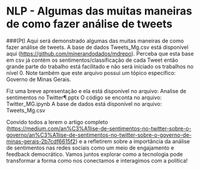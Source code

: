 # NLP - Algumas das muitas maneiras de como fazer análise de tweets
###(Pt) 
Aqui será demonstrado algumas das muitas maneiras de como fazer análise de tweets.
A base de dados Tweets_Mg.csv está disponível aqui (https://github.com/minerandodados/mdrepo). 
Perceba que esta base em csv já contém os sentimentos/classificação de cada Tweet então grande parte do trabalho está facilitado 
e não será iniciado os trabalhos no nível 0. Note também que este arquivo possui um tópico específico: Governo de Minas Gerais.

Fiz uma breve apresentação e ela está disponível no arquivo:  Analise de sentimentos no Twitter¶.pptx
O código se enconta no arquivo: Twitter_MG.ipynb
A base de dados  está disponível no arquivo: Tweets_Mg.csv

Convido todos a lerem o artigo completo (https://medium.com/an%C3%A1lise-de-sentimentos-no-twitter-sobre-o-governo/an%C3%A1lise-de-sentimentos-no-twitter-sobre-o-governo-de-minas-gerais-2b7cdf6615f2)
e a refletirem sobre a importância da análise de sentimentos nas redes sociais como um meio 
de engajamento e feedback democrático. 
Vamos juntos explorar como a tecnologia pode transformar a forma como nos conectamos e interagimos com a política!
